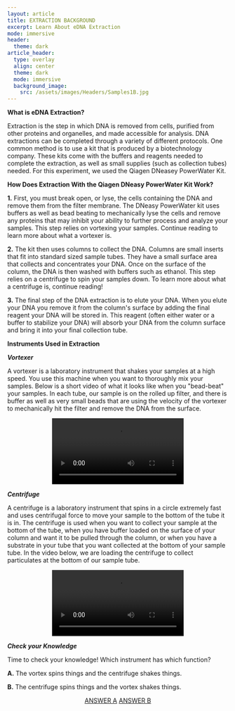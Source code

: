```yaml
---
layout: article
title: EXTRACTION BACKGROUND
excerpt: Learn About eDNA Extraction
mode: immersive
header:
  theme: dark
article_header:
  type: overlay
  align: center
  theme: dark
  mode: immersive
  background_image:
    src: /assets/images/Headers/Samples1B.jpg
---
```


**What is eDNA Extraction?**

Extraction is the step in which DNA is removed from cells, purified from other proteins and organelles, and made accessible for analysis. DNA extractions can be completed through a variety of different protocols. One common method is to use a kit that is produced by a biotechnology company. These kits come with the buffers and reagents needed to complete the extraction, as well as small supplies (such as collection tubes) needed. For this experiment, we used the Qiagen DNeasey PowerWater Kit.


**How Does Extraction With the Qiagen DNeasy PowerWater Kit Work?**

**1.** First, you must break open, or lyse, the cells containing the DNA and remove them from the filter membrane. The DNeasy PowerWater kit uses buffers as well as bead beating to mechanically lyse the cells and remove any proteins that may inhibit your ability to further process and analyze your samples. This step relies on vortexing your samples. Continue reading to learn more about what a vortexer is.    

**2.** The kit then uses columns to collect the DNA. Columns are small inserts that fit into standard sized sample tubes. They have a small surface area that collects and concentrates your DNA. Once on the surface of the column, the DNA is then washed with buffers such as ethanol. This step relies on a centrifuge to spin your samples down. To learn more about what a centrifuge is, continue reading!

**3.** The final step of the DNA extraction is to elute your DNA. When you elute your DNA you remove it from the column's surface by adding the final reagent your DNA will be stored in. This reagent (often either water or a buffer to stabilize your DNA) will absorb your DNA from the column surface and bring it into your final collection tube. 




**Instruments Used in Extraction**


***Vortexer***

A vortexer is a laboratory instrument that shakes your samples at a high speed. You use this machine when you want to thoroughly mix your samples. Below is a short video of what it looks like when you "bead-beat" your samples. In each tube, our sample is on the rolled up filter, and there is buffer as well as very small beads that are using the velocity of the vortexer to mechanically hit the filter and remove the DNA from the surface. 


<p align="center">
<video controls>
  <source src="/assets/videos/Vortexing.mp4" type="video/mp4">
</video> </p>

***Centrifuge***

A centrifuge is a laboratory instrument that spins in a circle extremely fast and uses centrifugal force to move your sample to the bottom of the tube it is in. The centrifuge is used when you want to collect your sample at the bottom of the tube, when you have buffer loaded on the surface of your column and want it to be pulled through the column, or when you have a substrate in your tube that you want collected at the bottom of your sample tube. In the video below, we are loading the centrifuge to collect particulates at the bottom of our sample tube. 


<p align="center">
<video controls>
  <source src="/assets/videos/Centrifuge.mp4" type="video/mp4">
</video> </p>

***Check your Knowledge***

Time to check your knowledge! Which instrument has which function?

**A.** The vortex spins things and the centrifuge shakes things. 

**B.** The centrifuge spins things and the vortex shakes things. 

<p align="center">
<a class="button button--outline-primary button--pill" href="Supplies2">ANSWER A</a> <a class="button button--outline-primary button--pill" href="Supplies1">ANSWER B</a>
